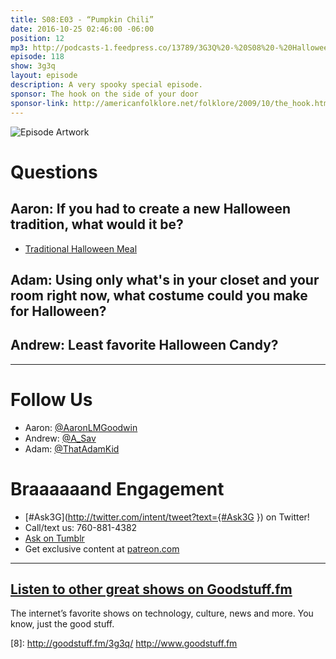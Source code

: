 ```yaml
---
title: S08:E03 - “Pumpkin Chili”
date: 2016-10-25 02:46:00 -06:00
position: 12
mp3: http://podcasts-1.feedpress.co/13789/3G3Q%20-%20S08%20-%20Halloween.mp3
episode: 118
show: 3g3q
layout: episode
description: A very spooky special episode.
sponsor: The hook on the side of your door
sponsor-link: http://americanfolklore.net/folklore/2009/10/the_hook.html
---
```


![Episode Artwork][1]

# Questions

## Aaron: If you had to create a new Halloween tradition, what would it be?

* [Traditional Halloween Meal][2]

## Adam: Using only what's in your closet and your room right now, what costume could you make for Halloween?

## Andrew: Least favorite Halloween Candy?

***

# Follow Us
* Aaron: [@AaronLMGoodwin](http://twitter.com/aaronlmgoodwin)
* Andrew: [@A_Sav](http://twitter.com/a_sav)
* Adam: [@ThatAdamKid](http://twitter.com/thatadamkid)

# Braaaaaand Engagement
* [#Ask3G](http://twitter.com/intent/tweet?text={#Ask3G }) on Twitter!
* Call/text us: 760-881-4382
* [Ask on Tumblr](http://3g3q.co/ask)
* Get exclusive content at [patreon.com](http://www.patreon.com/3g3q)

***

## [Listen to other great shows on Goodstuff.fm](http://goodstuff.fm/)
The internet’s favorite shows on technology, culture, news and more. You know, just the good stuff.

[1]: http://l.gdwn.co/ihSX.jpg
[2]: http://www.oliviascuisine.com/pumpkin-chili/
[3]: http://twitter.com/aaronlmgoodwin
[4]: http://twitter.com/a_sav
[5]: http://twitter.com/thatadamkid
[6]: http://3g3q.co/ask
[7]: http://www.patreon.com/3g3q
[8]: http://goodstuff.fm/3g3q/ http://www.goodstuff.fm
